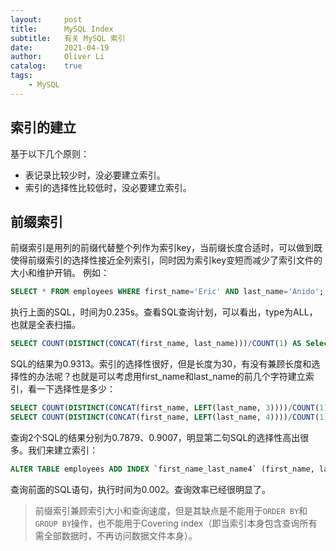 ```yaml
---
layout:     post
title:      MySQL Index
subtitle:   有关 MySQL 索引
date:       2021-04-19
author:     Oliver Li
catalog:    true
tags:
    - MySQL
---
```


## 索引的建立

基于以下几个原则：
* 表记录比较少时，没必要建立索引。
* 索引的选择性比较低时，没必要建立索引。

## 前缀索引

前缀索引是用列的前缀代替整个列作为索引key，当前缀长度合适时，可以做到既使得前缀索引的选择性接近全列索引，同时因为索引key变短而减少了索引文件的大小和维护开销。
例如：  

```sql
SELECT * FROM employees WHERE first_name='Eric' AND last_name='Anido';
```
执行上面的SQL，时间为0.235s。查看SQL查询计划，可以看出，type为ALL，也就是全表扫描。
```sql
SELECT COUNT(DISTINCT(CONCAT(first_name, last_name)))/COUNT(1) AS Selectivity FROM employees;
```
SQL的结果为0.9313。索引的选择性很好，但是长度为30，有没有兼顾长度和选择性的办法呢？也就是可以考虑用first_name和last_name的前几个字符建立索引，看一下选择性是多少：
```sql
SELECT COUNT(DISTINCT(CONCAT(first_name, LEFT(last_name, 3))))/COUNT(1) AS Selectivity FROM employees;
SELECT COUNT(DISTINCT(CONCAT(first_name, LEFT(last_name, 4))))/COUNT(1) AS Selectivity FROM employees;
```
查询2个SQL的结果分别为0.7879、0.9007，明显第二句SQL的选择性高出很多。我们来建立索引：
```sql
ALTER TABLE employees ADD INDEX `first_name_last_name4` (first_name, last_name(4));
```
查询前面的SQL语句，执行时间为0.002。查询效率已经很明显了。

> 前缀索引兼顾索引大小和查询速度，但是其缺点是不能用于`ORDER BY`和`GROUP BY`操作，也不能用于Covering index（即当索引本身包含查询所有需全部数据时，不再访问数据文件本身）。